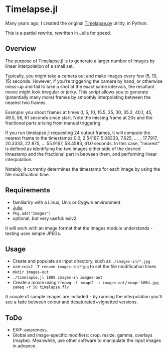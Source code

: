 Timelapse.jl
============

Many years ago, I created the original [Timelapse.py](https://github.com/spodzone/timelapse.py) utility, in Python.

This is a partial rewrite, rewritten in Julia for speed.

Overview
--------

The purpose of Timelapse.jl is to generate a larger number of images by linear interpolation of a small set. 

Typically, you might take a camera out and make images every few (5, 10, 15) seconds. However, if you're triggering the camera by hand, or otherwise mess-up and fail to take a shot at the exact same intervals, the resultant movie might look irregular or jerky. This script allows you to generate (potentially many more) frames by smoothly interpolating between the nearest two frames.

Example: you shoot frames at times
0, 5, 10, 15.5, 25, 30, 35.2, 40.1, 45, 49.5, 56, 61 seconds since start. Note the missing frame at 20s and the fractional parts arising from manual triggering.

If you run timelapse.jl requesting 24 output frames, it will compute the nearest frame to the timestamps
0.0, 2.54167, 5.08333, 7.625, .... , 17.7917, 20.3333, 22.875, ... 55.9167, 58.4583, 61.0
seconds. In this case, "nearest" is defined as identifying the two images either side of the desired timestamp and the fractional part in between them, and performing linear interpolation.

Notably, it currently determines the timestamp for each image by using the file modification time. 

Requirements
------------

   * familiariry with a Linux, Unix or Cygwin environment
   * [Julia](http://julialang.org/)
   * `Pkg.add("Images")`
   * optional, but very useful: exiv2

It will work with an image format that the Images module understands - testing uses simple JPEGs.


Usage
-----

   * Create and populate an input directory, such as `./images-in/*.jpg`
   * use `exiv2 -T rename images-in/*jpg` to set the file modification times
   * `mkdir images-out`
   * `./timelapse.jl 1800 images-in images-out`
   * Create a movie using `ffmpeg -f image2 -i images-out/image-%05d.jpg -sameq -r 50 timelapse.flv`

A couple of sample images are included - by running the interpolation you'll see a fade between colour and desaturated+vignetted versions.

ToDo
----

   * EXIF-awareness.
   * Global and image-specific modifiers: crop, resize, gamma, overlays (maybe). Meanwhile, use other software to manipulate the input images in advance.

